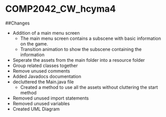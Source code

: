# COMP2042_CW_hcyma4

##Changes
- Addition of a main menu screen
    - The main menu screen contains a subscene with basic information on the game.
    - Transition animation to show the subscene containing the information
- Seperate the assets from the main folder into a resource folder
- Group related classes together
- Remove unused comments 
- Added Javadocs documentation
- decluttered the Main.java file
    - Created a method to use all the assets without cluttering the start method
- Removed unused import statements
- Removed unused variables
- Created UML Diagram